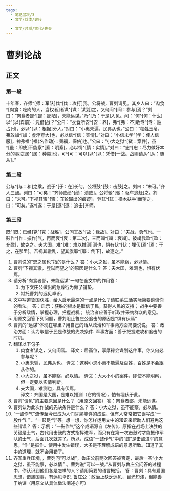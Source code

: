 ```yaml
---
tags:
  - 笔记层次/3
  - 文学/载体/史传
  
  - 文学/时期/古代/先秦
---
```


# 曹刿论战

## 正文

### 第一段

十年春，齐师^[师：军队]伐^[伐：攻打]我。公将战，曹刿请见。其乡人曰：“肉食^[肉食：吃肉的人，当权者]者谋^[谋：谋划]之，又何间^[间：参与]焉？”刿曰：“肉食者鄙^[鄙：鄙陋]，未能远谋。”乃^[乃：于是]入见。问：“何^[何：什么]以^[以{宾前}：凭借]战？”公曰：“衣食所安^[安：养]，弗^[弗：不]敢专^[专：独占]也，必以^[以：根据]分人。”对曰：“小惠未遍，民弗从也。”公曰：“牺牲玉帛，弗敢加^[加：虚浮夸大]也，必以信^[信：实情]。”对曰：“小信未孚^[孚：使人信服]，神弗福^[福{名作动}：赐福，保佑]也。”公曰：“小大之狱^[狱：案件]，虽^[虽：即使]不能察^[察：明察]，必以情^[情：实情]。”对曰：“忠^[忠：尽力做好本分的事]之属^[属：种类]也，可^[可：可以]以^[以：凭借]一战。战则请从^[从：随从]。”

### 第二段

公与^[与：和]之乘，战于^[于：在]长勺。公将鼓^[鼓：击鼓]之。刿曰：“未可。”齐人三鼓。刿曰：“可矣！”齐师败绩^[绩：溃败]。公将驰^[驰：驱车追赶]之。刿曰：“未可。”下视其辙^[辙：车轮碾出的痕迹]，登轼^[轼：横木扶手]而望之，曰：“可矣。”遂^[遂：于是]逐^[逐：追击]齐师。

### 第三段

既^[既：已经]克^[克：战胜]，公问其故^[故：缘故]。对曰：“夫战，勇气也。一鼓作^[作：振作]气，再而衰^[衰：第二次]，三而竭^[竭：衰竭]。彼竭我盈^[盈：充盈]，故克之。夫大国，难^[难：难以推测]测也，惧有伏^[伏：埋伏]焉^[焉：于之，在那里]。吾视其辙乱，望其旗靡^[靡：倒下]，故逐之。”

1. 曹刿说的“忠之属也”指的是什么？
   答：小大之狱，虽不能察，必以情。
2. 曹刿“下视其辙，登轼而望之”的原因是什么？
   答：夫大国，难测也，惧有伏焉。
3. 请分析“肉食者鄙，未能远谋”一句在全文中的作用答：
   1. 为下文庄公做出的急躁行为做了铺垫。
   2. 衬托曹刿的远见卓识。
4. 文中写道鲁国获胜，给人启示最深的一点是什么？请联系生活实际简要谈谈你的看法。
   答：启示：获胜的根本是取信于民，获得人民的支持；
   战争中要善于分析敌情，掌握心理，把握战机；
   统治者应善于听取并采纳群众的意见。
5. 用原文回答下列问题，曹刿阻止鲁庄公追击的原因是“惧有伏焉”
6. 曹刿的“远谋”体现在哪里？用自己的话从政治和军事两方面简要说说。
    答：政治方面：认为取信于民是作战的先决条件.
    军事方面：善于把握进攻和追击的时机。
7. 翻译以下句子
	1. 肉食者谋之，又何间焉。
	   译文：居高位，享厚禄会谋划这件事，你又何必参与呢？
	2.  小惠未徧，民弗从也。
	   译文：这种小恩小惠不能遍及百姓，百姓是不会跟从你的。
	3. 小大之狱，虽不能察，必以情。
	   译文：大大小小的案件，即使不能明察，但一定要以实情判断。
	4. 夫大国，难测也，具有伏焉。  
	   译文：齐国是大国，是难以推测（它的情况），怕有埋伏于此。
8. 曹刿“请见”的主要原因是什么？（用原文回答）
   答：肉食者鄙，未能远谋。
9. 曹刿认为此次作战的先决条件是什么？
   答：小大之狱，虽不能察，必以情。
10. “一鼓作气”流传至今已成为人们耳熟能详的成语，但有人常常把它误写成“一股作气＂、“一鼓足气”等。想一想，你怎样运用文中的知识来帮助人们避免这些错误？
    答：示例：“一鼓作气”这个成语源自《左传》，原指在战场上决胜的关键是士气，古代用击鼓的方式指挥进军，而只有在第一次击鼓时才能振作军队的士气，后面几次就差了。所以，成语“一鼓作气”中的“鼓”是击鼓进军的意思，“作”是振作。使用中发生错误，大多是不理解成语的意思所致。知道了其中的道理，就不会用错了。
11. 齐军重兵压境，，曹刿问“可以战”，鲁庄公前两次回答被否定，最后一答“小大之狱，虽不能察，必以情＂。曹刿说“可以一战。”从曹刿与鲁庄公问答的过程中，你认识到他们各是怎样的人？请用简要的语言概括。
    答：曹刿：具有爱国思想，谙熟国事，有远见卓识.
    鲁庄公：政治上缺乏远见，目光短浅，但能善于纳谏（用原文从具体做法阐述亦可）
